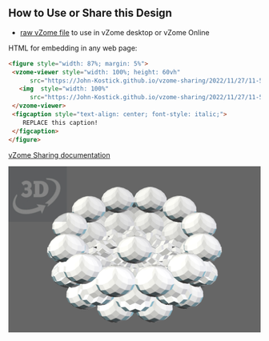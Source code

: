 
## How to Use or Share this Design

 - [raw vZome file](<https://raw.githubusercontent.com/John-Kostick/vzome-sharing/main/2022/11/27/11-51-32-12-Directions-space-filling/12-Directions-space-filling.vZome>) to use in vZome desktop or vZome Online
 
 HTML for embedding in any web page:
 ```html
<figure style="width: 87%; margin: 5%">
  <vzome-viewer style="width: 100%; height: 60vh"
       src="https://John-Kostick.github.io/vzome-sharing/2022/11/27/11-51-32-12-Directions-space-filling/12-Directions-space-filling.vZome" >
    <img  style="width: 100%"
       src="https://John-Kostick.github.io/vzome-sharing/2022/11/27/11-51-32-12-Directions-space-filling/12-Directions-space-filling.png" >
  </vzome-viewer>
  <figcaption style="text-align: center; font-style: italic;">
     REPLACE this caption!
  </figcaption>
</figure>
 ```

[vZome Sharing documentation](https://vzome.github.io/vzome/sharing.html#how-it-works)

![Image](<12-Directions-space-filling.png>)

